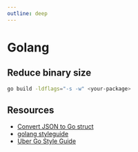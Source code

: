 ```yaml
---
outline: deep
---
```


# Golang

## Reduce binary size

```bash
go build -ldflags="-s -w" <your-package>
```

## Resources

- [Convert JSON to Go struct](https://mholt.github.io/json-to-go/)
- [golang styleguide](https://google.github.io/styleguide/go/)
- [Uber Go Style Guide](https://github.com/uber-go/)
